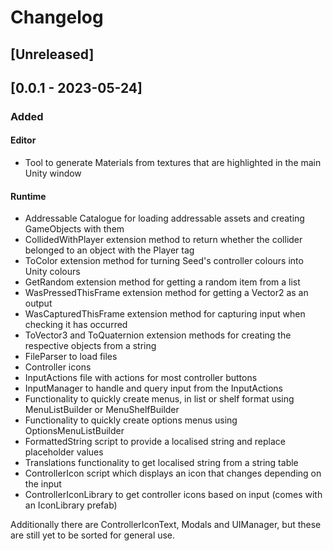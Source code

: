 # Changelog

## [Unreleased]

## [0.0.1 - 2023-05-24]

### Added

#### Editor
- Tool to generate Materials from textures that are highlighted in the main Unity window

#### Runtime
- Addressable Catalogue for loading addressable assets and creating GameObjects with them
- CollidedWithPlayer extension method to return whether the collider belonged to an object with the Player tag
- ToColor extension method for turning Seed's controller colours into Unity colours
- GetRandom extension method for getting a random item from a list
- WasPressedThisFrame extension method for getting a Vector2 as an output
- WasCapturedThisFrame extension method for capturing input when checking it has occurred
- ToVector3 and ToQuaternion extension methods for creating the respective objects from a string
- FileParser to load files
- Controller icons
- InputActions file with actions for most controller buttons
- InputManager to handle and query input from the InputActions
- Functionality to quickly create menus, in list or shelf format using MenuListBuilder or MenuShelfBuilder
- Functionality to quickly create options menus using OptionsMenuListBuilder
- FormattedString script to provide a localised string and replace placeholder values
- Translations functionality to get localised string from a string table
- ControllerIcon script which displays an icon that changes depending on the input
- ControllerIconLibrary to get controller icons based on input (comes with an IconLibrary prefab)

Additionally there are ControllerIconText, Modals and UIManager, but these are still yet to be sorted for general use.